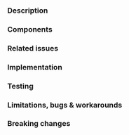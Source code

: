 
<!--
	👋🏽 Hey there,
	Thank you for contributing to a Foretag project; before you proceed, here are a few notes:

	- You agree to our code of conduct
	- You understand and agree to the LICENSE of this project

	We appreciate your contribution to helping us in our mission to accelerate human progress.
-->

<!-- Please provide a summary of your changes in the title -->

### Description

<!-- Add a detailed description of how your changes affect the user and provide additional context where necessary -->

### Components

<!-- 
For example, if your PR is related to the `CLI` and `Server`, please add:

- Server
- CLI
 -->

### Related issues

<!-- Please link to any issues related to this PR by adding the issue number i.e. #1234 -->

### Implementation

<!-- Add as much detail as possible on how this PR solves or fixes the issues, the design, approach and any relevant resources -->

### Testing

<!-- If this PR is related to a feature request, add any steps to test the feature successfully -->
<!-- If this PR is a bug fix, add any steps to verify the fix -->

<!-- 1. Step 1 -->
<!-- 2. Step 2 -->
<!-- 3. Step 3 -->

### Limitations, bugs & workarounds

<!-- If irrelevant, please delete this section -->
<!-- else, please add any known bugs, limitations and workarounds relating to this PR -->

### Breaking changes

<!-- **Breaking Changes**  -->
<!-- No Breaking Changes  -->

<!-- If your breaking changes are not listed then please add some context on what exactly is being changed and how it impacts users -->	







